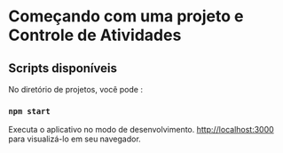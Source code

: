 # Começando com uma projeto e Controle de Atividades

## Scripts disponíveis

No diretório de projetos, você pode :

### `npm start`

Executa o aplicativo no modo de desenvolvimento.
 [http://localhost:3000](http://localhost:3000) para visualizá-lo em seu navegador.


